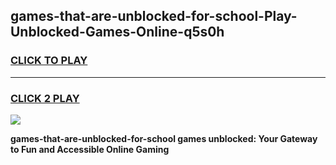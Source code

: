 
## games-that-are-unblocked-for-school-Play-Unblocked-Games-Online-q5s0h
<h3>
<a href="https://premium76.site?title=games-that-are-unblocked-for-school&ref=25A">CLICK TO PLAY</a></h3>
<hr>

<h3>
<a href="https://premium76.site?title=games-that-are-unblocked-for-school&ref=25A">CLICK 2 PLAY</a>
  
</h3>

<a href="https://premium76.site?title=games-that-are-unblocked-for-school&ref=25A"><img src="https://clearcache.store/games.png"></a>


**games-that-are-unblocked-for-school games unblocked: Your Gateway to Fun and Accessible Online Gaming**
